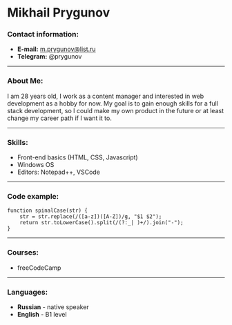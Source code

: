 # Mikhail Prygunov
### Contact information:
+ **E-mail:** m.prygunov@list.ru
+ **Telegram:** @prygunov

--- 
### About Me:
I am 28 years old, I work as a content manager and interested in web development as a hobby for now.
My goal is to gain enough skills for a full stack development, so I could make my own product in the future or at least change my career path if I want it to.

---
### Skills:
+ Front-end basics (HTML, CSS, Javascript)
+  Windows OS
+   Editors: Notepad++, VSCode

---
### Code example:
```
function spinalCase(str) { 
	str = str.replace(/([a-z])([A-Z])/g, "$1 $2"); 
	return str.toLowerCase().split(/(?:_| )+/).join("-"); 
}
```
---
### Courses:
+   freeCodeCamp

---
### Languages:
-   **Russian**  - native speaker
-   **English**  - B1 level